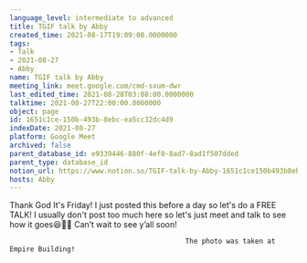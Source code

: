 ```yaml
---
language_level: intermediate to advanced
title: TGIF talk by Abby
created_time: 2021-08-17T19:09:00.0000000
tags:
- Talk
- 2021-08-27
- Abby
name: TGIF talk by Abby
meeting_link: meet.google.com/cmd-sxum-dwr
last_edited_time: 2021-08-28T03:08:00.0000000
talktime: 2021-08-27T22:00:00.0000000
object: page
id: 1651c1ce-150b-493b-8ebc-ea5cc32dc4d9
indexDate: 2021-08-27
platform: Google Meet
archived: false
parent_database_id: e9339446-880f-4ef0-8ad7-8ad1f507dded
parent_type: database_id
notion_url: https://www.notion.so/TGIF-talk-by-Abby-1651c1ce150b493b8ebcea5cc32dc4d9
hosts: Abby
---
```




Thank God It's Friday! I just posted this before a day so let's do a FREE TALK!
I usually don't post too much here so let's just meet and talk to see how it goes😆👍🏻
Can’t wait to see y’all soon!



                                               The photo was taken at Empire Building!











